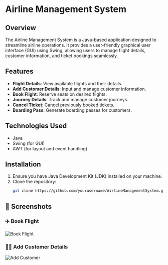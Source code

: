 # Airline Management System

## Overview
The Airline Management System is a Java-based application designed to streamline airline operations. It provides a user-friendly graphical user interface (GUI) using Swing, allowing users to manage flight details, customer information, and ticket bookings seamlessly.

## Features
- **Flight Details**: View available flights and their details.
- **Add Customer Details**: Input and manage customer information.
- **Book Flight**: Reserve seats on desired flights.
- **Journey Details**: Track and manage customer journeys.
- **Cancel Ticket**: Cancel previously booked tickets.
- **Boarding Pass**: Generate boarding passes for customers.

## Technologies Used
- Java
- Swing (for GUI)
- AWT (for layout and event handling)

## Installation
1. Ensure you have Java Development Kit (JDK) installed on your machine.
2. Clone the repository:
   ```bash
   git clone https://github.com/yourusername/AirlineManagementSystem.git

## 📸 Screenshots

### ✈️ Book Flight
![Book Flight](https://github.com/Vinayak24Patil/Airline_Reservation_System/blob/main/im1.jpg)

### 🧑‍💼 Add Customer Details
![Add Customer](https://github.com/YOUR_USERNAME/YOUR_REPO/blob/main/add-customer.jpg)
